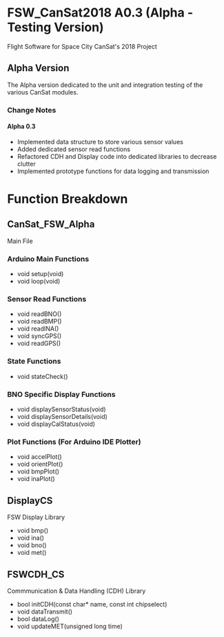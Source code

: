 # FSW_CanSat2018 A0.3 (Alpha - Testing Version)
Flight Software for Space City CanSat's 2018 Project
## Alpha Version
The Alpha version dedicated to the unit and integration testing of the various CanSat modules.

### Change Notes
#### Alpha 0.3
* Implemented data structure to store various sensor values
* Added dedicated sensor read functions
* Refactored CDH and Display code into dedicated libraries to decrease clutter
* Implemented prototype functions for data logging and transmission

# Function Breakdown
## CanSat_FSW_Alpha
Main File
### Arduino Main Functions
* void setup(void)
* void loop(void)
### Sensor Read Functions
* void readBNO()
* void readBMP()
* void readINA()
* void syncGPS()
* void readGPS()
### State Functions
* void stateCheck()
### BNO Specific Display Functions
* void displaySensorStatus(void)
* void displaySensorDetails(void)
* void displayCalStatus(void)
### Plot Functions (For Arduino IDE Plotter)
* void accelPlot()
* void orientPlot()
* void bmpPlot()
* void inaPlot()

## DisplayCS
FSW Display Library
* void bmp()
* void ina()
* void bno()
* void met()

## FSWCDH_CS
Commmunication & Data Handling (CDH) Library
* bool initCDH(const char* name, const int chipselect)
* void dataTransmit()
* bool dataLog()
* void updateMET(unsigned long time)
